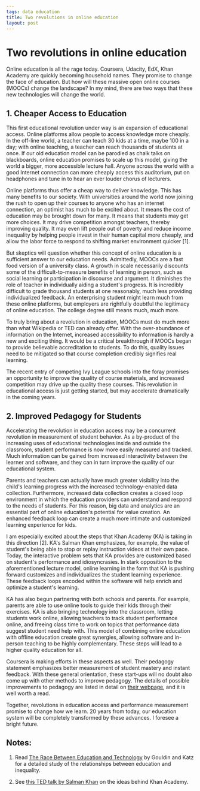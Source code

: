 ```yaml
--- 
tags: data education
title: Two revolutions in online education
layout: post
---
```


# Two revolutions in online education

Online education is all the rage today. Coursera, Udacity, EdX, Khan
Academy are quickly becoming household names. They promise to change
the face of education. But how will these massive open online courses (MOOCs)
change the landscape? In my mind, there are two ways that these new technologies 
will change the world. 

## 1. Cheaper Access to Education 

This first educational revolution under way is an expansion of educational access. 
Online platforms allow people to access knowledge more cheaply. In the off-line world, a teacher 
can teach 30 kids at a time, maybe 100 in a day; with online teaching, a teacher
can reach thousands of students at once. If our old education model
can be parodied as chalk talks on blackboards, online education
promises to scale up this model, giving the world a bigger, more
accessible lecture hall. Anyone across the world with a good Internet
connection can more cheaply access this auditorium, put on headphones
and tune in to hear an ever louder chorus of lecturers.

Online platforms thus offer a cheap way to deliver knowledge. 
This has many benefits to our society. With universities around the 
world now joining the rush to open up their courses to 
anyone who has an internet connection, an optimist has much to be 
excited about. It means the cost of education may be 
brought down for many. It means that students may get more 
choices. It may drive competition amongst teachers, thereby improving quality. 
It may even lift people out of poverty and reduce income inequality 
by helping people invest in their human capital more cheaply, 
and allow the labor force to respond to shifting market environment quicker \[1\]. 

But skeptics will question whether this concept of online education is a
sufficient answer to our education needs. Admittedly, MOOCs are 
a fast food version of a university class. A growth in scale
necessarily discounts some of the difficult-to-measure benefits of
learning in person, such as social learning or participation in
discourse and argument. It diminishes the role of teacher in 
individually aiding a student's progress. It is incredibly difficult 
to grade thousand students at one reasonably, much less providing 
individualized feedback. An enterprising student might learn much 
from these online platforms, but employers are rightfully doubtful 
the legitimacy of online education. The college degree still means much,
much more. 

To truly bring about a revolution in education, MOOCs must do much more than what 
Wikipedia or TED can already offer. With the over-abundance of information on the Internet, 
increased accessibility to information is hardly a new and exciting thing. 
It would be a critical breakthrough if MOOCs began to provide believable 
accreditation to students. To do this, quality issues need to be mitigated 
so that course completion credibly signifies real learning. 

The recent entry of competing Ivy League schools into the foray promises 
an opportunity to improve the quality of course materials, and increased 
competition may drive up the quality these courses. This revolution in 
educational access is just getting started, but may accelerate dramatically 
in the coming years. 

## 2. Improved Pedagogy for Students

Accelerating the revolution in education access may be a concurrent 
revolution in measurement of student behavior. 
As a by-product of the increasing uses of educational 
technologies inside and outside the classroom, 
student performance is now more easily measured and tracked. 
Much information can be gained from increased interactivity between 
the learner and software, and they can in turn improve 
the quality of our educational system. 

Parents and teachers can actually have much greater visibility into 
the child's learning progress with the increased technology-enabled 
data collection. Furthermore, increased data collection creates 
a closed loop environment in which the education providers can understand 
and respond to the needs of students. For this reason, big data and 
analytics are an essential part of online education's potential for value creation. 
An enhanced feedback loop can create a much more intimate and customized learning 
experience for kids.

I am especially excited about the steps that Khan Academy (KA) is taking in 
this direction \[2\].  KA's Salman Khan emphasizes, for example, the value of student's 
being able to stop or replay instruction videos at their own pace. Today, 
the interactive problem sets that KA provides are customized based on student's 
performance and idiosyncrasies. In stark opposition to the aforementioned lecture 
model, online learning in the form that KA is pushing forward customizes and 
individualizes the student learning experience. These feedback loops 
encoded within the software will help enrich and optimize a student's learning. 

KA has also begun partnering with both schools and parents. For example, 
parents are able to use online tools to guide their kids through their exercises.
KA is also bringing technology into the classroom, letting students work online, 
allowing teachers to track student performance online, and freeing class time 
to work on topics that performance data suggest student need help with. 
This model of combining online education with offline education create 
great synergies, allowing software and in-person teaching to be highly complementary. 
These steps will lead to a higher quality education for all. 

Coursera is making efforts in these aspects as well. 
Their pedagogy statement emphasizes better measurement of student mastery and
instant feedback. With these general orientation, these start-ups will no doubt also 
come up with other methods to improve pedagogy. The details of possible 
improvements to pedagogy are listed in detail on [their webpage][coursera], 
and it is well worth a read. 

[coursera]: https://www.coursera.org/about/pedagogy

Together, revolutions in education access and performance measurement promise to change 
how we learn. 20 years from today, our education system will be completely 
transformed by these advances. I foresee a bright future. 

## Notes:

1. Read [The Race Between Education and Technology][katz] by Gouldin and Katz for a detailed study of the relationships between education and inequality. 

2. See [this TED talk by Salman Khan][ted] on the ideas behind Khan Academy.

[katz]: http://www.amazon.com/Race-between-Education-Technology/dp/0674035305

[ted]: http://www.youtube.com/watch?v=gM95HHI4gLk

